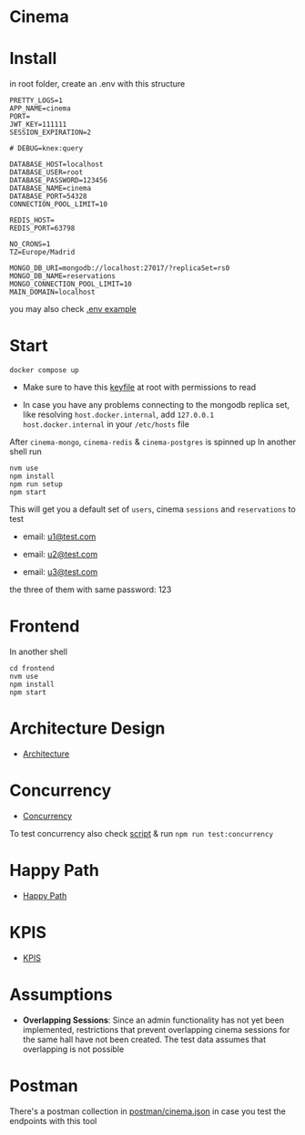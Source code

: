 # Cinema

# Install

in root folder, create an .env with this structure
```
PRETTY_LOGS=1
APP_NAME=cinema
PORT=
JWT_KEY=111111
SESSION_EXPIRATION=2

# DEBUG=knex:query

DATABASE_HOST=localhost
DATABASE_USER=root
DATABASE_PASSWORD=123456
DATABASE_NAME=cinema
DATABASE_PORT=54328
CONNECTION_POOL_LIMIT=10

REDIS_HOST=
REDIS_PORT=63798

NO_CRONS=1
TZ=Europe/Madrid

MONGO_DB_URI=mongodb://localhost:27017/?replicaSet=rs0
MONGO_DB_NAME=reservations
MONGO_CONNECTION_POOL_LIMIT=10
MAIN_DOMAIN=localhost
```

you may also check [.env example](.env.example)

# Start

```
docker compose up
```

- Make sure to have this [keyfile](./keyfile) at root
with permissions to read

- In case you have any problems connecting to the mongodb replica set,
like resolving `host.docker.internal`, add 
`127.0.0.1 host.docker.internal`
in your `/etc/hosts` file


After `cinema-mongo`, `cinema-redis` & `cinema-postgres` is spinned up
In another shell run
```
nvm use
npm install
npm run setup
npm start
```

This will get you a default set of `users`, cinema `sessions` and `reservations` to test 

- email: u1@test.com

- email: u2@test.com

- email: u3@test.com

the three of them with same password: 123

# Frontend

In another shell

```
cd frontend
nvm use
npm install
npm start
```

# Architecture Design

- [Architecture](documentation/Architecture.md)

# Concurrency

- [Concurrency](documentation/Concurreny.md)

To test concurrency also check [script](./scripts//concurrency.js) & 
run `npm run test:concurrency`

# Happy Path

- [Happy Path](documentation/HappyPath.md)

# KPIS

- [KPIS](documentation/KPIS.md)

# Assumptions

- **Overlapping Sessions**: Since an admin functionality has not yet been implemented, restrictions that prevent overlapping cinema sessions for the same hall have not been created. The test data assumes that overlapping is not possible

# Postman

There's a postman collection in [postman/cinema.json](postman/Cinema.json)
in case you test the endpoints with this tool

